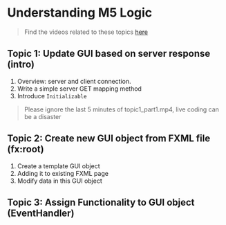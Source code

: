 # Understanding M5 Logic
> Find the videos related to these topics [here](https://drive.google.com/drive/folders/1QDFc_94VvU2mdf6MRXmBs5JZcFW3t7Ha)
## Topic 1: Update GUI based on server response (intro)
1. Overview: server and client connection.
2. Write a simple server GET mapping method
3. Introduce `Initializable`
> Please ignore the last 5 minutes of topic1_part1.mp4, live coding can be a disaster

## Topic 2: Create new GUI object from FXML file (fx:root)
1. Create a template GUI object
2. Adding it to existing FXML page
3. Modify data in this GUI object

## Topic 3: Assign Functionality to GUI object (EventHandler)
